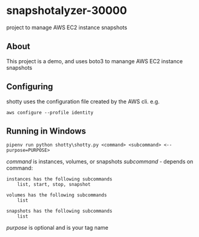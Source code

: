 # snapshotalyzer-30000
project to manage AWS EC2 instance snapshots 

## About

This project is a demo, and uses boto3 to manange AWS EC2 instance snapshots

## Configuring

shotty uses the configuration file created by the AWS cli. e.g.

`aws configure --profile identity`

## Running in Windows

`pipenv run python shotty\shotty.py <command> <subcommand> <--purpose=PURPOSE>`

*command* is instances, volumes, or snapshots
*subcommand* - depends on command:

    instances has the following subcommands
        list, start, stop, snapshot

    volumes has the following subcommands
        list

    snapshots has the following subcommands
        list

*purpose* is optional and is your tag name